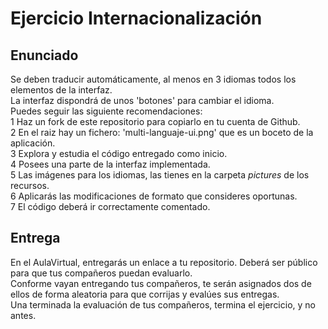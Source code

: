# Ejercicio Internacionalización
## Enunciado

Se deben traducir automáticamente, al menos en 3 idiomas todos los elementos de la interfaz.  
La interfaz dispondrá de unos 'botones' para cambiar el idioma.  
Puedes seguir las siguiente recomendaciones:  
1 Haz un fork de este repositorio para copiarlo en tu cuenta de Github.  
2 En el raiz hay un fichero: 'multi-languaje-ui.png' que es un boceto de la aplicación.  
3 Explora y estudia el código entregado como inicio.  
4 Posees una parte de la interfaz implementada.  
5 Las imágenes para los idiomas, las tienes en la carpeta *pictures* de los recursos.  
6 Aplicarás las modificaciones de formato que consideres oportunas.  
7 El código deberá ir correctamente comentado.  

## Entrega


En el AulaVirtual, entregarás un enlace a tu repositorio. Deberá ser público para que tus compañeros puedan evaluarlo.  
Conforme vayan entregando tus compañeros, te serán asignados dos de ellos de forma aleatoria para que corrijas y evalúes sus entregas.  
Una terminada la evaluación de tus compañeros, termina el ejercicio, y no antes.
